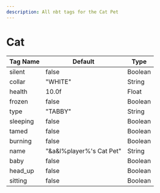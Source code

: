 ```yaml
---
description: All nbt tags for the Cat Pet
---
```



# Cat

| Tag Name     | Default                                                            | Type                                         |
| - | - | - |
| silent | false | Boolean |
| collar | "WHITE" | String |
| health | 10.0f | Float |
| frozen | false | Boolean |
| type | "TABBY" | String |
| sleeping | false | Boolean |
| tamed | false | Boolean |
| burning | false | Boolean |
| name | "&a&l%player%'s Cat Pet" | String |
| baby | false | Boolean |
| head_up | false | Boolean |
| sitting | false | Boolean |
